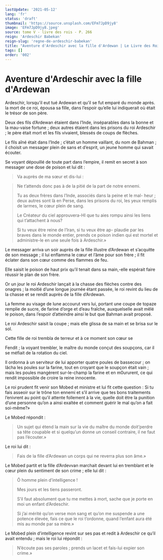 ```yaml
---
lastUpdate: '2021-05-12'
lang: 'fr'
status: 'draft'
thumbnail: 'https://source.unsplash.com/EFm7JpD9jy8'
image: 'EFm7JpD9jy8.jpeg'
source: tome V - livre des rois - P. 266
reign: 'Ardeschir Babekan'
reign-slug: 'regne-de-ardeschir-babekan'
title: "Aventure d'Ardeschir avec la fille d'Ardewan | Le Livre des Rois | Shâhnâmeh"
tags: []
order: '002'
---
```


<!-- LTeX: language=fr -->

# Aventure d'Ardeschir avec la fille d'Ardewan

Ardeschir, lorsqu’il eut tué Ardewan et qu’il se fut emparé du monde après. la mort de ce roi, épousa sa fille, dans l’espoir qu’elle lui indiquerait où était le trésor de son père.

Deux des fils d’Ardewan étaient dans l’Inde, inséparables dans la bonne et la mau-vaise fortune ; deux autres étaient dans les prisons du roi Ardeschir ; le père était mort et les fils vivaient, blessés de coups de flèches.

Le fils aîné était dans l’Inde ; c’était un homme vaillant, du nom de Bahman ; il choisit un messager plein de sans et d’esprit, un jeune homme qui savait écouter.

Se voyant dépouillé de toute part dans l’empire, il remit en secret à son messager une dose de poison et lui dit :

> Va auprès de ma sœur et dis-lui :

> Ne t’attends donc pas à de la pitié de la part de notre ennemi.
>
> Tu as deux frères dans l’Inde, associés dans la peine et le mal- heur ; deux autres sont là en Perse, dans les prisons du roi, les yeux remplis de larmes, le cœur plein de sang.
>
> Le Créateur du ciel approuvera-HI que tu aies rompu ainsi les liens qui t’attachent à nous?
>
> Si tu veux être reine de l’Iran, si tu veux être ap- plaudie par les braves dans le monde entier, prends ce poison indien qui est mortel et administre-le en une seule fois à Ardeschir.»

Le messager arriva un soir auprès de la fille illustre d’Ardewan et s’acquitte de son message ; il lui enflamma le cœur et l’âme pour son frère ; il fit éclater dans son cœur comme des flammes de feu.

Elle saisit le poison de haut prix qu’il tenait dans sa main,-elle espérait faire réussir le plan de son frère.

Or un jour le roi Ardeschir lançait à la chasse des flèches contre des onagres ; la moitié d’une longue journée étant passée, le roi revint du lieu de la chasse et se rendit auprès de la fille d’Ardewan.

La femme au visage de lune accourut vers lui, portant une coupe de topaze remplie de sucre, de farine d’orge et d’eau fraîche, auxquelselle avait mêlé le poison, dans l’espoir d’atteindre ainsi le but que Bahman avait proposé.

Le roi Ardeschir saisit la coupe ; mais elle glissa de sa main et se brisa sur le sol.

Cette fille de roi trembla de terreur et à ce moment son cœur se

Fendit ; la voyant trembler, le maître du monde conçut des soupçons, car il se méfiait de la rotation du ciel.

Il ordonna à un serviteur de lui apporter quatre poules de bassecour ; on lâcha les poules sur la farine, tout en croyant que le soupçon était vain ; mais les poules mangèrent sur-le-champ la farine et en m0ururent, ce qui rendit impossible de croire la reine innocente.

Le roi prudent fit venir son Mobed et ministre et lui fit cette question : Si tu fais asseoir sur le trône ton ennemi et s’il arrive que tes bons traitements l’enivrent au point qu’il attente follement à la vie, quelle doit être la punition d’une personne qu’on a ainsi exaltée et comment guérir le mal qu’on a fait soi-même?»

Le Mobed répondit :

> Un sujet qui étend la main sur la vie du maître du monde doit’perdre sa tête coupable et si quelqu’un donne un conseil contraire, il ne faut pas l’écouter.»

Le roi lui dit :

> Fais de la fille d’Ardewan un corps qui ne reverra plus son âme.»

Le Mobed partit et la fille d’Ardevvan marchait devant lui en tremblant et le cœur plein du sentiment de son crime ; elle lui dit :

> Ô homme plein d’intelligence !
>
> Mes jours et les tiens passeront.
>
> S’il faut absolument que tu me mettes à mort, sache que je porte en moi un enfant d’Ardeschir.
>
> Si j’ai mérité qu’on verse mon sang et qu’on me suspende a une potence élevée, fais ce que le roi t’ordonne, quand l’enfant aura été mis au monde par sa mère.»

Le Mobed plein d’intelligence revint sur ses pas et redit à Ardeschir ce qu’il avait entendu ; mais le roi lui répondit :

> N’écoute pas ses paroles ; prends un lacet et fais-lui expier son crime.»
